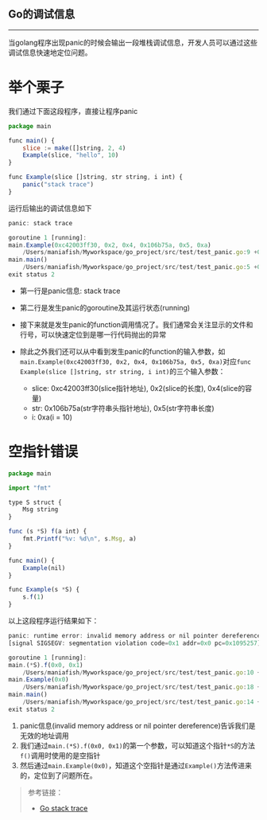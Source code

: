 Go的调试信息
---

---

当golang程序出现panic的时候会输出一段堆栈调试信息，开发人员可以通过这些调试信息快速地定位问题。

# 举个栗子

我们通过下面这段程序，直接让程序panic

```javascript
package main

func main() {
	slice := make([]string, 2, 4)
	Example(slice, "hello", 10)
}

func Example(slice []string, str string, i int) {
	panic("stack trace")
}
```

运行后输出的调试信息如下

```javascript
panic: stack trace

goroutine 1 [running]:
main.Example(0xc42003ff30, 0x2, 0x4, 0x106b75a, 0x5, 0xa)
	/Users/maniafish/Myworkspace/go_project/src/test/test_panic.go:9 +0x39
main.main()
	/Users/maniafish/Myworkspace/go_project/src/test/test_panic.go:5 +0x76
exit status 2
```

* 第一行是panic信息: stack trace
* 第二行是发生panic的goroutine及其运行状态(running)
* 接下来就是发生panic的function调用情况了。我们通常会关注显示的文件和行号，可以快速定位到是哪一行代码抛出的异常
* 除此之外我们还可以从中看到发生panic的function的输入参数，如`main.Example(0xc42003ff30, 0x2, 0x4, 0x106b75a, 0x5, 0xa)`对应`func Example(slice []string, str string, i int)`的三个输入参数：

	* slice: 0xc42003ff30(slice指针地址), 0x2(slice的长度), 0x4(slice的容量)
	* str: 0x106b75a(str字符串头指针地址), 0x5(str字符串长度)
	* i: 0xa(i = 10)

# 空指针错误

```javascript
package main

import "fmt"

type S struct {
	Msg string
}

func (s *S) f(a int) {
	fmt.Printf("%v: %d\n", s.Msg, a)
}

func main() {
	Example(nil)
}

func Example(s *S) {
	s.f(1)
}
```

以上这段程序运行结果如下：

```javascript
panic: runtime error: invalid memory address or nil pointer dereference
[signal SIGSEGV: segmentation violation code=0x1 addr=0x0 pc=0x1095257]

goroutine 1 [running]:
main.(*S).f(0x0, 0x1)
	/Users/maniafish/Myworkspace/go_project/src/test/test_panic.go:10 +0x57
main.Example(0x0)
	/Users/maniafish/Myworkspace/go_project/src/test/test_panic.go:18 +0x34
main.main()
	/Users/maniafish/Myworkspace/go_project/src/test/test_panic.go:14 +0x2a
exit status 2
```

1. panic信息(invalid memory address or nil pointer dereference)告诉我们是无效的地址调用
2. 我们通过`main.(*S).f(0x0, 0x1)`的第一个参数，可以知道这个指针`*S`的方法`f()`调用时使用的是空指针
3. 然后通过`main.Example(0x0)`，知道这个空指针是通过`Example()`方法传进来的，定位到了问题所在。

> 参考链接：
> 
> * [Go stack trace](http://colobu.com/2016/04/19/Stack-Traces-In-Go/)
